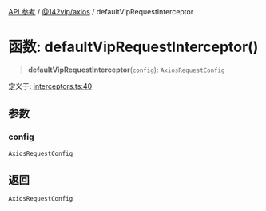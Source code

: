 [API 参考](../../../index.md) / [@142vip/axios](../index.md) / defaultVipRequestInterceptor

# 函数: defaultVipRequestInterceptor()

> **defaultVipRequestInterceptor**(`config`): `AxiosRequestConfig`

定义于: [interceptors.ts:40](https://github.com/142vip/core-x/blob/a868d72f351cc457f350d05d38d540d6494a8ff2/packages/axios/src/interceptors.ts#L40)

## 参数

### config

`AxiosRequestConfig`

## 返回

`AxiosRequestConfig`
